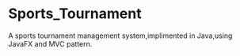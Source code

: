 # Sports_Tournament
A sports tournament management system,implimented in Java,using JavaFX and MVC pattern.
